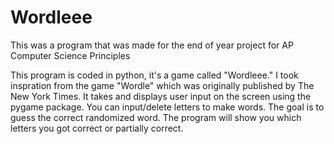 # Wordleee
This was a program that was made for the end of year project for AP Computer Science Principles

This program is coded in python, it's a game called "Wordleee."
I took inspration from the game "Wordle" which was originally published by The New York Times.
It takes and displays user input on the screen using the pygame package.
You can input/delete letters to make words. The goal is to guess the correct randomized word.
The program will show you which letters you got correct or partially correct.
